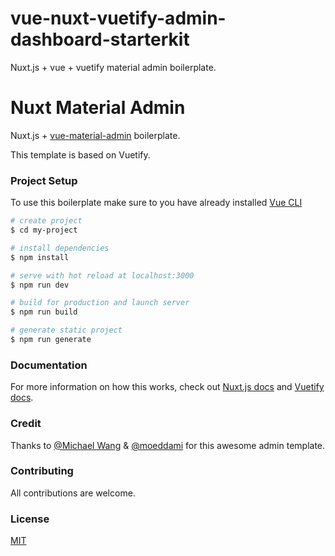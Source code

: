 # vue-nuxt-vuetify-admin-dashboard-starterkit
Nuxt.js + vue + vuetify material admin boilerplate. 

# Nuxt Material Admin

Nuxt.js + [vue-material-admin](https://github.com/tookit/vue-material-admin) boilerplate.

This template is based on Vuetify.

### Project Setup

To use this boilerplate make sure to you have already installed [Vue CLI](https://www.npmjs.com/package/@vue/cli)

```bash
# create project
$ cd my-project

# install dependencies
$ npm install

# serve with hot reload at localhost:3000
$ npm run dev

# build for production and launch server
$ npm run build

# generate static project
$ npm run generate
```

### Documentation

For more information on how this works, check out [Nuxt.js docs](https://nuxtjs.org) and [Vuetify docs](https://vuetifyjs.com/en/getting-started/quick-start).

### Credit

Thanks to [@Michael Wang](https://github.com/tookit) & [@moeddami](https://github.com/moeddami/nuxt-material-admin)  for this awesome admin template.

### Contributing

All contributions are welcome.

### License

[MIT](https://github.com/moeddami/nuxt-material-admin/blob/master/LICENSE)
